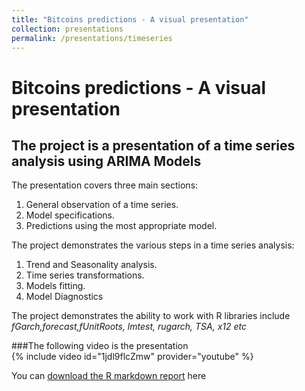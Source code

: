 ```yaml
---
title: "Bitcoins predictions - A visual presentation"
collection: presentations
permalink: /presentations/timeseries
---
```

# Bitcoins predictions - A visual presentation
## The project is a presentation of a time series analysis using ARIMA Models

The presentation covers three main sections:

  1. General observation of a time series.
  2. Model specifications.
  3. Predictions using the most appropriate model.

The project demonstrates the various steps in a time series analysis:
  1. Trend and Seasonality analysis.
  2. Time series transformations.
  3. Models fitting.
  4. Model Diagnostics

The project demonstrates the ability to work with R libraries include *fGarch,forecast,fUnitRoots, lmtest, rugarch, TSA, x12 etc*

###The following video is the presentation  
{% include video id="1jdl9flcZmw" provider="youtube" %}

You can [download the R markdown report](https://minhphan88.github.io/assets/timeseriesreport.pdf) here
